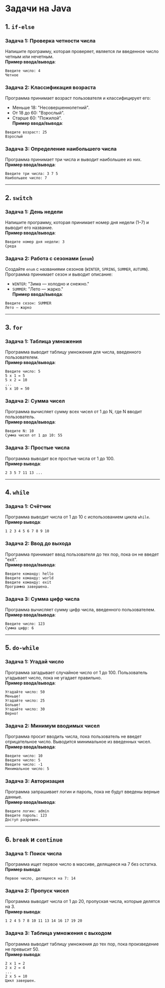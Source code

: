 # Задачи на Java

## 1. `if-else`

### Задача 1: Проверка четности числа
Напишите программу, которая проверяет, является ли введенное число четным или нечетным.  
**Пример ввода/вывода**:
```
Введите число: 4
Четное
```

### Задача 2: Классификация возраста
Программа принимает возраст пользователя и классифицирует его:
- Меньше 18: "Несовершеннолетний".
- От 18 до 60: "Взрослый".
- Старше 60: "Пожилой".  
  **Пример ввода/вывода**:
```
Введите возраст: 25
Взрослый
```

### Задача 3: Определение наибольшего числа
Программа принимает три числа и выводит наибольшее из них.  
**Пример ввода/вывода**:
```
Введите три числа: 3 7 5
Наибольшее число: 7
```

---

## 2. `switch`

### Задача 1: День недели
Напишите программу, которая принимает номер дня недели (1–7) и выводит его название.  
**Пример ввода/вывода**:
```
Введите номер дня недели: 3
Среда
```

### Задача 2: Работа с сезонами (`enum`)
Создайте `enum` с названиями сезонов (`WINTER`, `SPRING`, `SUMMER`, `AUTUMN`).  
Программа принимает сезон и выводит описание:
- `WINTER`: "Зима — холодно и снежно."
- `SUMMER`: "Лето — жарко."  
  **Пример ввода/вывода**:
```
Введите сезон: SUMMER
Лето — жарко
```

---

## 3. `for`

### Задача 1: Таблица умножения
Программа выводит таблицу умножения для числа, введенного пользователем.  
**Пример ввода/вывода**:
```
Введите число: 5
5 x 1 = 5
5 x 2 = 10
...
5 x 10 = 50
```

### Задача 2: Сумма чисел
Программа вычисляет сумму всех чисел от 1 до N, где N вводит пользователь.  
**Пример ввода/вывода**:
```
Введите N: 10
Сумма чисел от 1 до 10: 55
```

### Задача 3: Простые числа
Программа выводит все простые числа от 1 до 100.  
**Пример вывода**:
```
2 3 5 7 11 13 ...
```

---

## 4. `while`

### Задача 1: Счётчик
Программа выводит числа от 1 до 10 с использованием цикла `while`.  
**Пример вывода**:
```
1 2 3 4 5 6 7 8 9 10
```

### Задача 2: Ввод до выхода
Программа принимает ввод пользователя до тех пор, пока он не введет "exit".  
**Пример ввода/вывода**:
```
Введите команду: hello
Введите команду: world
Введите команду: exit
Программа завершена.
```

### Задача 3: Сумма цифр числа
Программа вычисляет сумму цифр числа, введенного пользователем.  
**Пример ввода/вывода**:
```
Введите число: 123
Сумма цифр: 6
```

---

## 5. `do-while`

### Задача 1: Угадай число
Программа загадывает случайное число от 1 до 100. Пользователь угадывает число, пока не угадает правильно.  
**Пример ввода/вывода**:
```
Угадайте число: 50
Меньше!
Угадайте число: 25
Больше!
Угадайте число: 30
Верно!
```

### Задача 2: Минимум вводимых чисел
Программа просит вводить числа, пока пользователь не введет отрицательное число. Выводится минимальное из введенных чисел.  
**Пример ввода/вывода**:
```
Введите число: 10
Введите число: 5
Введите число: -1
Минимальное число: 5
```

### Задача 3: Авторизация
Программа запрашивает логин и пароль, пока не будут введены верные данные.  
**Пример ввода/вывода**:
```
Введите логин: admin
Введите пароль: 123
Доступ разрешен.
```

---

## 6. `break` и `continue`

### Задача 1: Поиск числа
Программа ищет первое число в массиве, делящееся на 7 без остатка.  
**Пример вывода**:
```
Первое число, делящееся на 7: 14
```

### Задача 2: Пропуск чисел
Программа выводит числа от 1 до 20, пропуская числа, которые делятся на 3.  
**Пример вывода**:
```
1 2 4 5 7 8 10 11 13 14 16 17 19 20
```

### Задача 3: Таблица умножения с выходом
Программа выводит таблицу умножения до тех пор, пока произведение не превысит 50.  
**Пример вывода**:
```
2 x 1 = 2
2 x 2 = 4
...
2 x 5 = 10
Цикл завершен.
